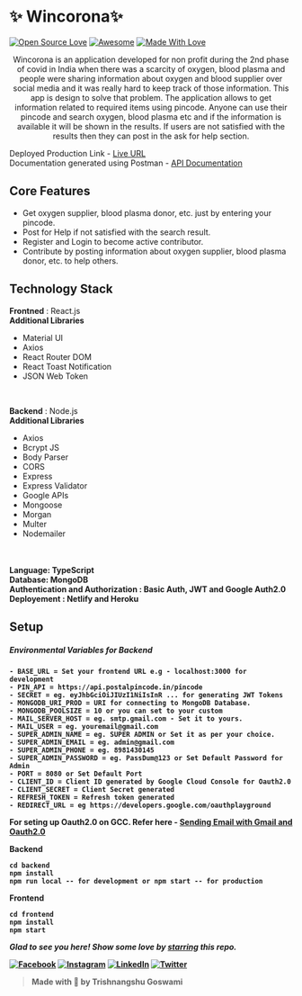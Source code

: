 


# ✨ Wincorona✨

[![Open Source Love](https://badges.frapsoft.com/os/v2/open-source.svg?v=103)](https://github.com/tsgoswami)
[![Awesome](https://cdn.rawgit.com/sindresorhus/awesome/d7305f38d29fed78fa85652e3a63e154dd8e8829/media/badge.svg)](https://github.com/tsgoswami) [![Made With Love](https://img.shields.io/badge/Made%20With-Love-red.svg)](https://github.com/tsgoswami)

<p align="center">
Wincorona is an application developed for non profit during the 2nd phase of covid in India when there was a scarcity of oxygen, blood plasma and people were sharing information about oxygen and blood supplier over social media and it was really hard to keep track of those information. This app is design to solve that problem. The application allows to get information related to required items using pincode. Anyone can use their pincode and search oxygen, blood plasma etc and if the information is available it will be shown in the results. If users are not satisfied with the results then they can post in the ask for help section. 
</p>

Deployed Production Link - [Live URL]
<br>
Documentation generated using Postman - [API Documentation] 

## Core Features
- Get oxygen supplier, blood plasma donor, etc. just by entering your pincode.
- Post for Help if not satisfied with the search result.
- Register and Login to become active contributor.
- Contribute by posting information about oxygen supplier, blood plasma donor, etc. to help others.

## Technology Stack
<b>Frontned</b> : React.js
<br>
<b>Additional Libraries</b>
 - Material UI
 - Axios
 - React Router DOM
 - React Toast Notification
 -  JSON Web Token
<br>

<b>Backend</b> : Node.js
<br>
<b>Additional Libraries</b>
  - Axios
  - Bcrypt JS
  - Body Parser
  - CORS
  - Express
  - Express Validator
  - Google APIs
  - Mongoose
  - Morgan
  - Multer
  - Nodemailer
<br>
<br>
<b>Language<b>: TypeScript
<br>
<b>Database: MongoDB</b>
<br>  
<b>Authentication and Authorization<b> : Basic Auth, JWT and  Google Auth2.0
<br>
<b>Deployement</b> : Netlify and Heroku
<br>




## Setup
##### Environmental Variables for Backend
```
- BASE_URL = Set your frontend URL e.g - localhost:3000 for development
- PIN_API = https://api.postalpincode.in/pincode
- SECRET = eg. eyJhbGciOiJIUzI1NiIsInR ... for generating JWT Tokens
- MONGODB_URI_PROD = URI for connecting to MongoDB Database.
- MONGODB_POOLSIZE = 10 or you can set to your custom
- MAIL_SERVER_HOST = eg. smtp.gmail.com - Set it to yours.
- MAIL_USER = eg. youremail@gmail.com 
- SUPER_ADMIN_NAME = eg. SUPER ADMIN or Set it as per your choice.
- SUPER_ADMIN_EMAIL = eg. admin@gmail.com 
- SUPER_ADMIN_PHONE = eg. 8981430145
- SUPER_ADMIN_PASSWORD = eg. PassDum@123 or Set Default Password for Admin
- PORT = 8080 or Set Default Port
- CLIENT_ID = Client ID generated by Google Cloud Console for Oauth2.0
- CLIENT_SECRET = Client Secret generated
- REFRESH_TOKEN = Refresh token generated
- REDIRECT_URL = eg https://developers.google.com/oauthplayground 
```
For seting up Oauth2.0 on GCC. Refer here - [Sending Email with Gmail and Oauth2.0]

Backend
```
cd backend
npm install
npm run local -- for development or npm start -- for production
```
Frontend
```
cd frontend
npm install
npm start
```
  
 ***Glad to see you here! Show some love by [starring](https://github.com/tsgoswami/Wincorona) this repo.***

[![Facebook](https://img.shields.io/static/v1.svg?label=follow&message=@tsgoswami&color=black&logo=facebook&style=flat&logoColor=white&colorA=blue)](https://www.facebook.com/trishnangshu.goswami/)  [![Instagram](https://img.shields.io/static/v1.svg?label=follow&message=@tsgoswami&color=black&logo=instagram&style=flat&logoColor=white&colorA=blue)](https://www.instagram.com/letstalkcs/) [![LinkedIn](https://img.shields.io/static/v1.svg?label=connect&message=@tsgoswami&color=black&logo=linkedin&style=flat&logoColor=white&colorA=blue)](https://www.linkedin.com/in/trishnangshugoswami/) [![Twitter](https://img.shields.io/static/v1.svg?label=connect&message=@tsgoswami&color=black&logo=twitter&style=flat&logoColor=white&colorA=blue)](https://twitter.com/ts_goswami)

> Made with 🖤 by Trishnangshu Goswami

[Sending Email with Gmail and Oauth2.0]: https://medium.com/@nickroach_50526/sending-emails-with-node-js-using-smtp-gmail-and-oauth2-316fe9c790a1

[API Documentation]: https://documenter.getpostman.com/view/11794310/U16bx9tr
[Live URL]: https://heuristic-hugle-cf67ea.netlify.app/#/
